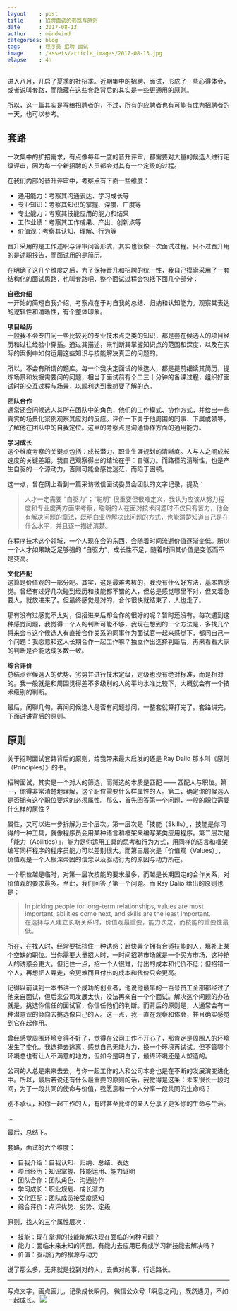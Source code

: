 ```yaml
---
layout    : post
title     : 招聘面试的套路与原则
date      : 2017-08-13
author    : mindwind
categories: blog
tags      : 程序员 招聘 面试
image     : /assets/article_images/2017-08-13.jpg
elapse    : 4h
---
```


进入八月，开启了夏季的社招季。近期集中的招聘、面试，形成了一些心得体会，或者说叫套路，而隐藏在这些套路背后的其实是一些更通用的原则。

所以，这一篇其实是写给招聘者的，不过，所有的应聘者也有可能有成为招聘者的一天，也可以参考。


## 套路
一次集中的扩招需求，有点像每年一度的晋升评审，都需要对大量的候选人进行定级评审，因为每一个新招聘的人员都会对其有一个定级的过程。

在我们内部的晋升评审中，考察点有下面一些维度：

  - 通用能力：考察其沟通表达、学习成长等
  - 专业知识：考察其知识的掌握、深度、广度等
  - 专业能力：考察其技能应用的能力和结果
  - 工作业绩：考察其工作成果、产出、创新点等
  - 价值观：考察其认知、理解、行为等

晋升采用的是工作述职与评审问答形式，其实也很像一次面试过程。只不过晋升用的是述职报告，而面试用的是简历。

在明确了这几个维度之后，为了保持晋升和招聘的统一性，我自己摸索采用了一套结构化的面试思路，也叫套路吧，整个面试过程会包括下面几个部分：

__自我介绍__  
一开始的简短自我介绍，考察点在于对自我的总结、归纳和认知能力。观察其表达的逻辑性和清晰性，有个整体印象。

__项目经历__  
一般我不会专门问一些比较死的专业技术点之类的知识，都是套在候选人的项目经历和过往经验中穿插。通过其描述，来判断其掌握知识点的范围和深度，以及在实际的案例中如何运用这些知识与技能解决真正的问题的。

所以，不会有所谓的题库。每一个我决定面试的候选人，都是提前细读其简历，提炼场景和发掘需要问的问题，相当于面试前有个二三十分钟的备课过程，组织好面试时的交互过程与场景，以顺利达到我想要了解的点。

__团队合作__  
通常还会问候选人其所在团队中的角色，他们的工作模式、协作方式，并给出一些真实的场景化案例观察其应对的反应。评价一下关于他周围的同事、下属或领导，了解他在团队中的自我定位。这里的考察点是沟通协作方面的通用能力。

__学习成长__  
这个维度考察的关键点包括：成长潜力、职业生涯规划的清晰度。人与人之间成长速度的关键差距，我自己观察得出的结论在于：自驱力。而路径的清晰性，也是产生自驱的一个源动力，否则可能会感觉迷茫，而陷于困顿。

这一点，曾在网上看到一篇采访微信面试委员会团队的文字记录，提及：

  > 人才一定需要 “自驱力”；“聪明” 很重要但很难定义，我认为应该从努力程度和专业度两方面来考察，聪明的人在面对技术问题时不仅只有苦力，他会有解决问题的章法，既明白业界解决此问题的方式，也能清楚知道自己是在什么水平，并且逐一描述清楚。

在程序技术这个领域，一个人现在会的东西，会随着时间流逝价值逐渐变低。所以一个人才如果缺乏足够强的 “自驱力”，成长性不足，随着时间其价值是变低而不是变高。

__文化匹配__  
这算是价值观的一部分吧。其实，这是最难考核的，我没有什么好方法，基本靠感觉。曾经有过好几次碰到经历和技能都不错的人，但总是感觉哪里不对，但又着急要人，就放进来了。但最终感觉是对的，合作很快就结束了，人也走了。

那有没有过感觉不太对，但招进来后却合作的很好的呢？暂时还没有。每次遇到这种感觉问题，我觉得一个人的判断可能不够，我现在想到的一个方法是，多找几个将来会与这个候选人有直接合作关系的同事作为面试官一起来感觉下，都问自己一个问题：我愿意和这人长期合作一起工作嘛？独立作出选择判断后，再来看看大家的判断是否能达成多数一致。

__综合评价__  
总结点评候选人的优势、劣势并进行技术定级，定级也没有绝对标准，而是相对的。我一般就是和周围觉得差不多级别的人的平均水准比较下，大概就会有一个技术级别的判断。


最后，闲聊几句，再问问候选人是否有问题想问，一整套就算打完了。套路讲完，下面讲讲背后的原则。


## 原则
关于招聘面试套路背后的原则，给我带来最大启发的还是 Ray Dalio 那本叫《原则（Principles）》的书。

招聘面试，其实是一个对人的筛选，而筛选的本质是匹配 —— 匹配人与职位。第一，你得非常清楚地理解，这个职位需要什么样属性的人。第二，确定你的候选人是否拥有这个职位要求的必须属性。那么，首先回答第一个问题，一般的职位需要什么样的属性？

属性，又可以进一步拆解为三个层次。第一层次是「技能（Skills）」，技能是你习得的一种工具，就像程序员会用某种语言和框架来编写某类应用程序。第二层次是「能力（Abilities）」，能力是你运用工具的思考和行为方式，用同样的语言和框架编写同样程序的程序员能力可以差别很大。而第三层次是「价值观（Values）」，价值观是一个人根深蒂固的信念以及驱动行为的原因与动力所在。

一个职位越是临时，对第一层次技能的要求最多，而越是长期固定的合作关系，对价值观的要求最多。至此，我们回答了第一个问题。而 Ray Dalio 给出的原则也是：

  > In picking people for long-term relationships, values are most important, abilities come next, and skills are the least important.  
  在选择与人建立长期关系时，价值观最重要，能力次之，而技能的重要性最低。

所在，在找人时，经常要抵挡住一种诱惑：赶快弄个拥有合适技能的人，填补上某个空缺的职位。当你需要大量招人时，一时间招聘市场就是一个买方市场，这种抢人的诱惑会更大。但记住一点，招一个人很难，付出的成本和代价不低；但招错一个人，再想把人弄走，会更难而且付出的成本和代价只会更高。

记得以前读到一本书讲一个成功的创业者，他说他最早的一百号员工全部都经过了他亲自面试，但后来公司发展太快，没法再亲自一个个面试。解决这个问题的办法就是，挑选你信任的面试官，你信任他们的判断。而背后的原则是，人通常会有一种潜意识的倾向去挑选像自己的人。这一点，我一直在观察和体会，并且确实感觉到它在起作用。

曾经感觉周围环境变得不好了，觉得在公司工作不开心了，那肯定是周围人的环境发生了变化。我选择去逃离，感觉自己无能为力，换一个环境再试试。但不管哪个环境总也有让人不满意的地方，但如今是明白了，最终环境还是人塑造的。

公司的人总是来来去去，与你一起工作的人和公司本身也是在不断的发展演变进化中。所以，最后若说还有什么最重要的原则的话，我觉得是这条：未来很长一段时间，为了一段共同的使命与价值，我愿意和一个人分享一段共同的生命吗？

别不承认，和你一起工作的人，有时甚至比你的亲人分享了更多你的生命与生活。

...

最后，总结下。

套路，面试的六个维度：

- 自我介绍：自我认知、归纳、总结、表达
- 项目经历：知识掌握、技能运用、能力证明
- 团队合作：团队角色、沟通协作
- 学习成长：职业规划、成长潜力
- 文化匹配：团队成员接受度感知
- 综合评价：点评优势、劣势、定级

原则，找人的三个属性层次：

- 技能：现在掌握的技能能解决现在面临的何种问题？
- 能力：面临未来未知的问题，有能力去应用已有或学习新技能去解决吗？
- 价值：驱动行为的根源与动力

说了那么多，无非就是找到对的人，去做对的事，行远路长。


---
写点文字，画点画儿，记录成长瞬间。
微信公众号「瞬息之间」，既然遇见，不如一起成长。
![](/assets/images/qrcode_wechat_avatar.jpg)
